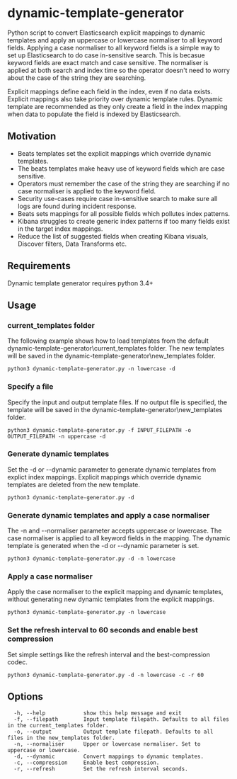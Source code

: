# dynamic-template-generator
Python script to convert Elasticsearch explicit mappings to dynamic templates and apply an uppercase or lowercase normaliser to all keyword fields. Applying a case normaliser to all keyword fields is a simple way to set up Elasticsearch to do case in-sensitive search. This is becasue keyword fields are exact match and case sensitive. The normaliser is applied at both search and index time so the operator doesn't need to worry about the case of the string they are searching.

Explicit mappings define each field in the index, even if no data exists. Explicit mappings also take priority over dynamic template rules. Dynamic template are recommended as they only create a field in the index mapping when data to populate the field is indexed by Elasticsearch.
## Motivation
- Beats templates set the explicit mappings which override dynamic templates. 
- The beats templates make heavy use of keyword fields which are case sensitive.
- Operators must remember the case of the string they are searching if no case normaliser is applied to the keyword field.
- Security use-cases require case in-sensitive search to make sure all logs are found during incident response.
- Beats sets mappings for all possible fields which pollutes index patterns.
- Kibana struggles to create generic index patterns if too many fields exist in the target index mappings.
- Reduce the list of suggested fields when creating Kibana visuals, Discover filters, Data Transforms etc.

## Requirements
Dynamic template generator requires python 3.4+

## Usage

### current_templates folder
The following example shows how to load templates from the default dynamic-template-generator\current_templates folder. The new templates will be saved in the dynamic-template-generator\new_templates folder.
```
python3 dynamic-template-generator.py -n lowercase -d
```

### Specify a file
Specify the input and output template files. If no output file is specified, the template will be saved in the dynamic-template-generator\new_templates folder.
```
python3 dynamic-template-generator.py -f INPUT_FILEPATH -o OUTPUT_FILEPATH -n uppercase -d
```

### Generate dynamic templates
Set the -d or --dynamic parameter to generate dynamic templates from explict index mappings. 
Explicit mappings which override dynamic templates are deleted from the new template.
```
python3 dynamic-template-generator.py -d
```

### Generate dynamic templates and apply a case normaliser
The -n and --normaliser parameter accepts uppercase or lowercase. The case normaliser is applied to all keyword fields in the mapping. The dynamic template is generated when the -d or --dynamic parameter is set.
```
python3 dynamic-template-generator.py -d -n lowercase
```

### Apply a case normaliser
Apply the case normaliser to the explicit mapping and dynamic templates, without generating new dynamic templates from the explicit mappings.
```
python3 dynamic-template-generator.py -n lowercase
```

### Set the refresh interval to 60 seconds and enable best compression
Set simple settings like the refresh interval and the best-compression codec.
```
python3 dynamic-template-generator.py -d -n lowercase -c -r 60
```

## Options
```
  -h, --help            show this help message and exit
  -f, --filepath        Input template filepath. Defaults to all files in the current_templates folder.
  -o, --output          Output template filepath. Defaults to all files in the new_templates folder.
  -n, --normaliser      Upper or lowercase normaliser. Set to uppercase or lowercase.
  -d, --dynamic         Convert mappings to dynamic templates.
  -c, --compression     Enable best compression.
  -r, --refresh         Set the refresh interval seconds.
```

